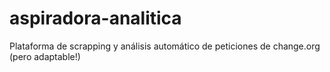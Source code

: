 # aspiradora-analitica
Plataforma de scrapping y análisis automático de peticiones de change.org (pero adaptable!)
